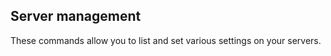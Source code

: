 <!-- usedin: [ _legacy_docker/Toolbelt] - post: -->


## Server management

These commands allow you to list and set various settings on your servers.

